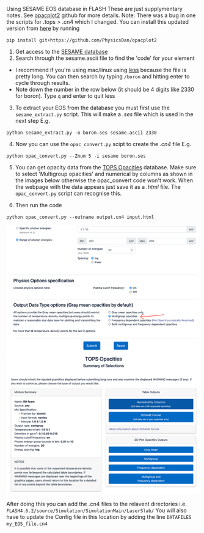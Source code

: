 Using SESAME EOS database in FLASH
These are just supplymentary notes. See [opacplot2](https://github.com/flash-center/opacplot2) github for more details.
Note: There was a bug in one the scripts for .tops > .cn4 which I changed. You can install this updated version from [here](https://github.com/PhysicsDan/opacplot2) by running
```
pip install git+https://github.com/PhysicsDan/opacplot2
```

1) Get access to the [SESAME database](https://www.lanl.gov/org/ddste/aldsc/theoretical/physics-chemistry-materials/sesame-database.php)
2) Search through the sesame.ascii file to find the 'code' for your element
  - I recommend if you're using mac/linux using [less](https://www.tutorialspoint.com/unix_commands/less.htm) because the file is pretty long. You can then search by typing `/boron` and hitting enter to cycle through results. 
  - Note down the number in the row below (it should be 4 digits like 2330 for boron). Type `q` and enter to quit less
3) To extract your EOS from the database you must first use the `sesame_extract.py` script. This will make a *.ses* file which is used in the next step
E.g. 
```
python sesame_extract.py -o boron.ses sesame.ascii 2330
```
4) Now you can use the `opac_convert.py` scipt to create the *.cn4* file
E.g. 
```
python opac_convert.py --Znum 5 -i sesame boron.ses
```
5) You can get opacity data from the [TOPS Opacities](https://aphysics2.lanl.gov/apps/) database. Make sure to select 'Multigroup opacities' and numerical by columns as shown in the images below otherwise the opac_convert 
code won't work. When the webpage with the data appears just save it as a *.html* file. The `opac_convert.py` script can recognise this.

6) Then run the code
```
python opac_convert.py --outname output.cn4 input.html
```

![](img/TOPS_output_data_type.png)
![](img/TOPS_output_table.png)

After doing this you can add the .cn4 files to the relavent directories
i.e. `FLASH4.6.2/source/Simulation/SimulationMain/LaserSlab/`
You will also have to update the Config file in this location by adding the line
`DATAFILES my_EOS_file.cn4`
